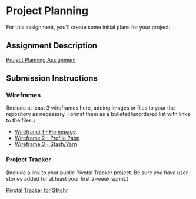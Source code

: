 # Project Planning
For this assignment, you'll create some initial plans for your project.

## Assignment Description
[Project Planning Assignment](https://education.launchcode.org/liftoff/assignments/planning/)

## Submission Instructions

### Wireframes

(Include at least 3 wireframes here, adding images or files to your the repository as necessary. Format them as a bulleted/unordered list with links to the files.)
* [Wireframe 1 - Homepage](https://github.com/norrellborealis/liftoff-assignments/blob/master/P3-Project_Planning/Resources/images/wireframe_01.png)
* [Wireframe 2 - Profile Page](https://github.com/norrellborealis/liftoff-assignments/blob/master/P3-Project_Planning/Resources/images/wireframe_02.png)
* [Wireframe 3 - Stash/Yarn](https://github.com/norrellborealis/liftoff-assignments/blob/master/P3-Project_Planning/Resources/images/wireframe_03.png)

### Project Tracker

(Include a link to your public Pivotal Tracker project. Be sure you have user stories added for at least your first 2-week sprint.)

[Pivotal Tracker for Stitchr](https://www.pivotaltracker.com/n/projects/2159202)
